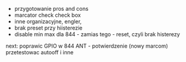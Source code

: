 - przygotowanie pros and cons
- marcator check check box
- inne organizacyjne, engler, 
- brak preset przy hiisterezie
- disable min max dla 844 - zamias tego - reset, czyli brak histerezy

next:
poprawic GPIO w 844
ANT - potwierdzenie (nowy marcom)
przetestowac autooff i inne 

